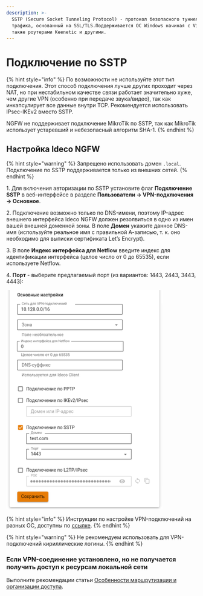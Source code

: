 ```yaml
---
description: >-
  SSTP (Secure Socket Tunneling Protocol) - протокол безопасного туннелирования
  трафика, основанный на SSL/TLS.Поддерживается ОС Windows начиная с Vista, а
  также роутерами Keenetic и другими.
---
```


# Подключение по SSTP

{% hint style="info" %}
По возможности не используйте этот тип подключения. Этот способ подключения лучше других проходит через NAT, но при нестабильном качестве связи работает значительно хуже, чем другие VPN (особенно при передаче звука/видео), так как инкапсулирует все данные внутри TCP. Рекомендуется использовать IPsec-IKEv2 вместо SSTP.

NGFW не поддерживает подключение MikroTik по SSTP, так как MikroTik использует устаревший и небезопасный алгоритм SHA-1.
{% endhint %}

## Настройка Ideco NGFW

{% hint style="warning" %}
Запрещено использовать домен `.local`. Подключение по SSTP поддерживается только из внешних сетей.
{% endhint %}

1\. Для включения авторизации по SSTP установите флаг **Подключение SSTP** в веб-интерфейсе в разделе **Пользователи -> VPN-подключения -> Основное**.

2\. Подключение возможно только по DNS-имени, поэтому IP-адрес внешнего интерфейса Ideco NGFW должен резолвиться в одно из имен вашей внешней доменной зоны. В поле **Домен** укажите данное DNS-имя (используйте реальное имя с правильной А-записью, т. к. оно необходимо для выписки сертификата Let’s Encrypt).

3\. В поле **Индекс интерфейса для Netflow** введите индекс для идентификации интерфейса (целое число от 0 до 65535), если используете Netflow.

4\. **Порт** - выберите предлагаемый порт (из вариантов: 1443, 2443, 3443, 4443):

![](/.gitbook/assets/vpn-authorization5.png)

{% hint style="info" %}
Инструкции по настройке VPN-подключений на разных ОС, доступны по [ссылке](/recipes/popular-recipes/vpn/README.md).
{% endhint %}

{% hint style="warning" %}
Не рекомендуем использовать для VPN-подключений кириллические логины.
{% endhint %}

### Если VPN-соединение установлено, но не получается получить доступ к ресурсам локальной сети

Выполните рекомендации статьи [Особенности маршрутизации и организации доступа](features.md).

